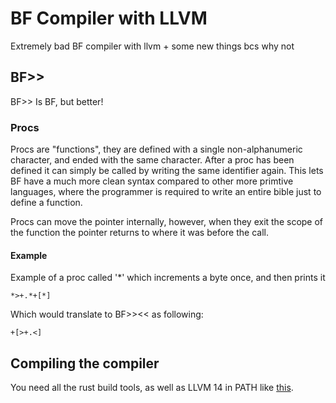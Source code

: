 # BF Compiler with LLVM
Extremely bad BF compiler with llvm + some new things bcs why not
## BF>>
BF>> Is BF, but better!
### Procs
Procs are "functions", they are defined with a single non-alphanumeric character, and ended with the same character. After a proc has been defined it can simply be called by writing the same identifier again. This lets BF have a much more clean syntax compared to other more primtive languages, where the programmer is required to write an entire bible just to define a function.

Procs can move the pointer internally, however, when they exit the scope of the function the pointer returns to where it was before the call.
#### Example
Example of a proc called '*' which increments a byte once, and then prints it
```bf
*>+.*+[*]
```
Which would translate to BF>><< as following:
```bf
+[>+.<]
```
## Compiling the compiler
You need all the rust build tools, as well as LLVM 14 in PATH like [this](https://gitlab.com/taricorp/llvm-sys.rs#build-requirements).